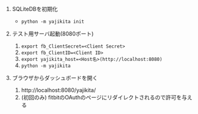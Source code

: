 1. SQLiteDBを初期化

   * `python -m yajikita init`

2. テスト用サーバ起動(8080ポート)

   1. `export fb_ClientSecret=<Client Secret>`
   2. `export fb_ClientID=<Client ID>`
   3. `export yajikita_host=<Host名>(http://localhost:8080)`
   3. `python -m yajikita`

3. ブラウザからダッシュボードを開く

   1. http://localhost:8080/yajikita/
   2. (初回のみ) fitbitのOAuthのページにリダイレクトされるので許可を与える
